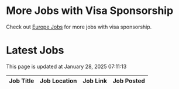 # More Jobs with Visa Sponsorship

Check out [Europe Jobs](https://github.com/sureshparimi/europejobs#latest-jobs) for more jobs with visa sponsorship.

# Latest Jobs

This page is updated at January 28, 2025 07:11:13

| Job Title | Job Location | Job Link | Job Posted |
| --- | --- | --- | --- |
